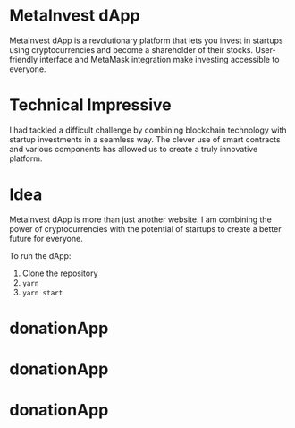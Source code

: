 # MetaInvest dApp
MetaInvest dApp is a revolutionary platform that lets you invest in startups using cryptocurrencies and become a shareholder of their stocks. User-friendly interface and MetaMask integration make investing accessible to everyone.

# Technical Impressive
I had tackled a difficult challenge by combining blockchain technology with startup investments in a seamless way. The clever use of smart contracts and various components has allowed us to create a truly innovative platform.

# Idea
MetaInvest dApp is more than just another website. I am combining the power of cryptocurrencies with the potential of startups to create a better future for everyone.

To run the dApp:
1. Clone the repository
2. `yarn`
3. `yarn start`


# donationApp
# donationApp
# donationApp
